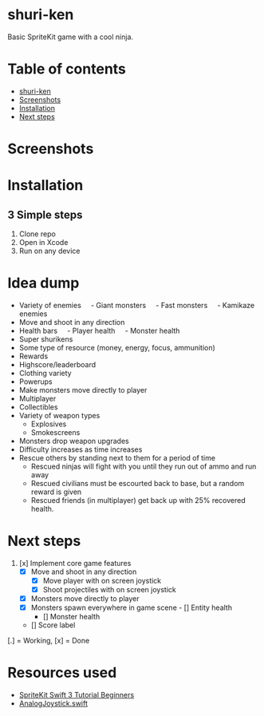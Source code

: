 # shuri-ken
Basic SpriteKit game with a cool ninja.

# Table of contents
* [shuri-ken](#shuri-ken)
* [Screenshots](#screenshots)
* [Installation](#installation)
* [Next steps](#next-steps)

# Screenshots

# Installation
## 3 Simple steps
1) Clone repo
2) Open in Xcode
3) Run on any device

# Idea dump
* Variety of enemies
    - Giant monsters
    - Fast monsters
    - Kamikaze enemies
* Move and shoot in any direction
* Health bars
    - Player health
    - Monster health
* Super shurikens
* Some type of resource (money, energy, focus, ammunition)
* Rewards
* Highscore/leaderboard
* Clothing variety
* Powerups
* Make monsters move directly to player
* Multiplayer
* Collectibles
* Variety of weapon types
  - Explosives
  - Smokescreens
* Monsters drop weapon upgrades
* Difficulty increases as time increases
* Rescue others by standing next to them for a period of time
  - Rescued ninjas will fight with you until they run out of ammo and run away
  - Rescued civilians must be escourted back to base, but a random reward is given
  - Rescued friends (in multiplayer) get back up with 25% recovered health.

# Next steps
1. [x] Implement core game features
    - [x] Move and shoot in any direction
        - [x] Move player with on screen joystick
        - [x] Shoot projectiles with on screen joystick
    - [x] Monsters move directly to player
    - [x] Monsters spawn everywhere in game scene
    - [] Entity health
        - [] Monster health
    - [] Score label

[.] = Working, [x] = Done

# Resources used
- [SpriteKit Swift 3 Tutorial Beginners](https://www.raywenderlich.com/145318/spritekit-swift-3-tutorial-beginners)
- [AnalogJoystick.swift](https://github.com/MitrophD/Swift-SpriteKit-Analog-Stick)

